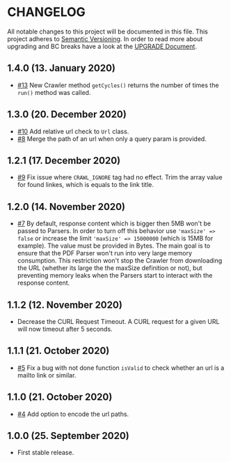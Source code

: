 # CHANGELOG

All notable changes to this project will be documented in this file. This project adheres to [Semantic Versioning](http://semver.org/).
In order to read more about upgrading and BC breaks have a look at the [UPGRADE Document](UPGRADE.md).

## 1.4.0 (13. January 2020)

+ [#13](https://github.com/nadar/crawler/pull/13) New Crawler method `getCycles()` returns the number of times the `run()` method was called.

## 1.3.0 (20. December 2020)

+ [#10](https://github.com/nadar/crawler/issues/10) Add relative url check to `Url` class.
+ [#8](https://github.com/nadar/crawler/issues/8) Merge the path of an url when only a query param is provided.

## 1.2.1 (17. December 2020)

+ [#9](https://github.com/nadar/crawler/pull/9) Fix issue where `CRAWL_IGNORE` tag had no effect. Trim the array value for found linkes, which is equals to the link title.

## 1.2.0 (14. November 2020)

+ [#7](https://github.com/nadar/crawler/pull/7/files) By default, response content which is bigger then 5MB won't be passed to Parsers. In order to turn off this behavior use `'maxSize' => false` or increase the limit `'maxSize' => 15000000` (which is 15MB for example). The value must be provided in Bytes. The main goal is to ensure that the PDF Parser won't run into very large memory consumption. This restriction won't stop the Crawler from downloading the URL (whether its large the the maxSize definition or not), but preventing memory leaks when the Parsers start to interact with the response content.

## 1.1.2 (12. November 2020)

+ Decrease the CURL Request Timeout. A CURL request for a given URL will now timeout after 5 seconds.

## 1.1.1 (21. October 2020)

+ [#5](https://github.com/nadar/crawler/pull/5) Fix a bug with not done function `isValid` to check whether an url is a mailto link or similar.

## 1.1.0 (21. October 2020)

+ [#4](https://github.com/nadar/crawler/pull/4) Add option to encode the url paths.

## 1.0.0 (25. September 2020)

- First stable release.
